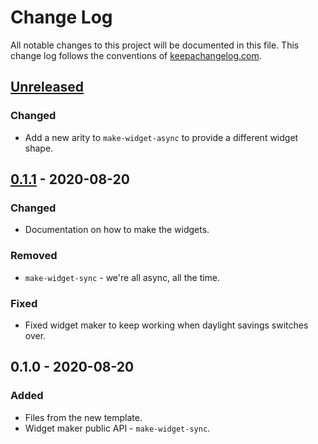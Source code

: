 # Change Log
All notable changes to this project will be documented in this file. This change log follows the conventions of [keepachangelog.com](http://keepachangelog.com/).

## [Unreleased]
### Changed
- Add a new arity to `make-widget-async` to provide a different widget shape.

## [0.1.1] - 2020-08-20
### Changed
- Documentation on how to make the widgets.

### Removed
- `make-widget-sync` - we're all async, all the time.

### Fixed
- Fixed widget maker to keep working when daylight savings switches over.

## 0.1.0 - 2020-08-20
### Added
- Files from the new template.
- Widget maker public API - `make-widget-sync`.

[Unreleased]: https://github.com/your-name/clj-ossindex/compare/0.1.1...HEAD
[0.1.1]: https://github.com/your-name/clj-ossindex/compare/0.1.0...0.1.1

